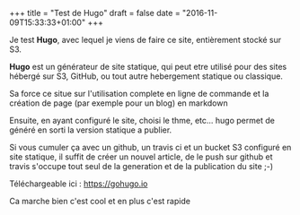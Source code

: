 +++
title = "Test de Hugo"
draft = false
date = "2016-11-09T15:33:33+01:00"
+++

Je test **Hugo**, avec lequel je viens de faire ce site, entièrement stocké sur S3.

**Hugo** est un générateur de site statique, qui peut etre utilisé pour des sites hébergé sur S3, GitHub, ou tout autre hebergement statique ou classique.

Sa force ce situe sur l'utilisation complete en ligne de commande et la création de page (par exemple pour un blog) en markdown

Ensuite, en ayant configuré le site, choisi le thme, etc... hugo permet de généré en sorti la version statique a publier.

Si vous cumuler ça avec un github, un travis ci et un bucket S3 configuré en site statique, il suffit de créer un nouvel article, de le push sur github et travis s'occupe tout seul de la generation et de la publication du site ;-)

Téléchargeable ici : https://gohugo.io

Ca marche bien c'est cool
et en plus c'est rapide 